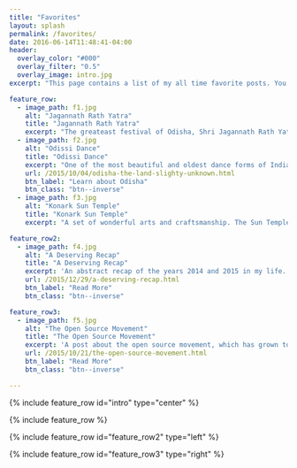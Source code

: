 ```yaml
---
title: "Favorites"
layout: splash
permalink: /favorites/
date: 2016-06-14T11:48:41-04:00
header:
  overlay_color: "#000"
  overlay_filter: "0.5"
  overlay_image: intro.jpg
excerpt: "This page contains a list of my all time favorite posts. You may scroll down to hover through my gallery of posts..."

feature_row:
  - image_path: f1.jpg
    alt: "Jagannath Rath Yatra"
    title: "Jagannath Rath Yatra"
    excerpt: "The greateast festival of Odisha, Shri Jagannath Rath Yatra"
  - image_path: f2.jpg
    alt: "Odissi Dance"
    title: "Odissi Dance"
    excerpt: "One of the most beautiful and oldest dance forms of India."
    url: /2015/10/04/odisha-the-land-slighty-unknown.html
    btn_label: "Learn about Odisha"
    btn_class: "btn--inverse"
  - image_path: f3.jpg
    alt: "Konark Sun Temple"
    title: "Konark Sun Temple"
    excerpt: "A set of wonderful arts and craftsmanship. The Sun Temple - Konark"

feature_row2:
  - image_path: f4.jpg
    alt: "A Deserving Recap"
    title: "A Deserving Recap"
    excerpt: 'An abstract recap of the years 2014 and 2015 in my life.'
    url: /2015/12/29/a-deserving-recap.html
    btn_label: "Read More"
    btn_class: "btn--inverse"

feature_row3:
  - image_path: f5.jpg
    alt: "The Open Source Movement"
    title: "The Open Source Movement"
    excerpt: 'A post about the open source movement, which has grown to become a significant force in today’s computing environment.'
    url: /2015/10/21/the-open-source-movement.html
    btn_label: "Read More"
    btn_class: "btn--inverse"

---
```


{% include feature_row id="intro" type="center" %}

{% include feature_row %}

{% include feature_row id="feature_row2" type="left" %}

{% include feature_row id="feature_row3" type="right" %}